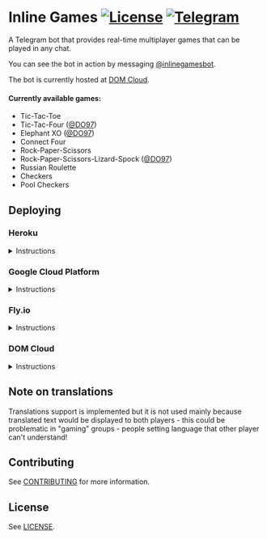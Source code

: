 # Inline Games [![License](https://img.shields.io/github/license/jacklul/inlinegamesbot.svg)](https://github.com/jacklul/inlinegamesbot/blob/master/LICENSE) [![Telegram](https://img.shields.io/badge/Telegram-%40inlinegamesbot-blue.svg)](https://telegram.me/inlinegamesbot)

A Telegram bot that provides real-time multiplayer games that can be played in any chat.

You can see the bot in action by messaging [@inlinegamesbot](https://telegram.me/inlinegamesbot).

The bot is currently hosted at [DOM Cloud](https://domcloud.co).

#### Currently available games:

- Tic-Tac-Toe
- Tic-Tac-Four ([@DO97](https://github.com/DO97))
- Elephant XO ([@DO97](https://github.com/DO97))
- Connect Four
- Rock-Paper-Scissors
- Rock-Paper-Scissors-Lizard-Spock ([@DO97](https://github.com/DO97))
- Russian Roulette
- Checkers
- Pool Checkers

## Deploying

### Heroku

<details>
  <summary>Instructions</summary>

Use this button to begin deployment:  
[![Deploy](https://www.herokucdn.com/deploy/button.svg)](https://heroku.com/deploy?template=https://github.com/jacklul/inlinegamesbot)

Assuming everything was entered correctly your bot should be instantly working - if it's not you should try running `php bin/console post-install` inside the app.

You will also want to add **Heroku Scheduler** addon and set up a hourly task to run the following command to clean up expired games from the database:
- `php bin/console cron`

_If this command times out too fast try using something like this instead: `php -d max_execution_time=2700 bin/console cron`_

</details>

### Google Cloud Platform

<details>
  <summary>Instructions</summary>

- Install dependencies with `composer install`
- Copy `env_variables.example.yaml` into `env_variables.yaml` and fill out the details
- Run the deployment command: `gcloud app deploy --project YOUR-PROJECT-NAME-HERE app.yaml cron.yaml`
- Visit `https://YOUR-PROJECT-NAME-HERE.appspot.com/admin?a=post-install` to perform post-install tasks

</details>

### Fly.io

<details>
  <summary>Instructions</summary>

- `flyctl apps create`
- `flyctl volumes create data --size=1`
- `flyctl secrets set BOT_TOKEN=`
- `flyctl secrets set BOT_USERNAME=`
- `flyctl secrets set BOT_WEBHOOK=YOUR-APP-NAME.fly.dev`
- `flyctl secrets set BOT_SECRET=`
- If you want to use web+worker setup you have to replace `web:` line in `Procfile`
- `flyctl deploy`

</details>

### DOM Cloud

<details>
  <summary>Instructions</summary>

- Copy `.env.example` into `.env` and fill out the details
- Upload `.env` and `crontab` to `/home/<your-website-name>/config` directory on the FTP
  - `crontab` will require modifications - use full paths to the script - e.g.: `/home/<your-website-name>/public_html/bin/console`
- Run this deployment task:
```
source: 'https://github.com/jacklul/inlinegamesbot'
commands:
  - 'test -f ../config/.env && cp -f ../config/.env .'
  - 'test -f ../config/config.php && cp -f ../config/config.php . || exit 0'
  - 'composer install --no-dev --optimize-autoloader --ignore-platform-reqs'
  - 'php bin/console install'
  - 'php bin/console set'
  - 'test -f ../config/crontab && cat ../config/crontab | crontab - || exit 0'
features:
  - ssl
  - 'php 7.4'
```

</details>

## Note on translations

Translations support is implemented but it is not used mainly because translated text would be displayed to both players - this could be problematic in "gaming" groups - people setting language that other player can't understand!

## Contributing

See [CONTRIBUTING](CONTRIBUTING.md) for more information.

## License

See [LICENSE](LICENSE).
